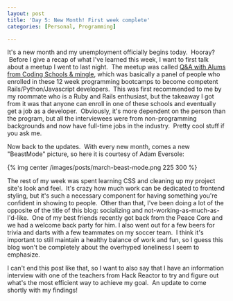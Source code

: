 ```yaml
---
layout: post
title: 'Day 5: New Month! First week complete'
categories: [Personal, Programming]

---
```


<p>
It's a new month and my unemployment officially begins today.  Hooray?  Before I give a recap of what I've learned this week, I want to first talk about a meetup I went to last night.  The meetup was called <a href="http://www.sfruby.info/events/104937692/">Q&amp;A with Alums from Coding Schools &amp; mingle</a>, which was basically a panel of people who enrolled in these 12 week programming bootcamps to become competent Rails/Python/Javascript developers.  This was first recommended to me by my roommate who is a Ruby and Rails enthusiast, but the takeaway I got from it was that anyone can enroll in one of these schools and eventually get a job as a developer.  Obviously, it's more dependent on the person than the program, but all the interviewees were from non-programming backgrounds and now have full-time jobs in the industry.  Pretty cool stuff if you ask me.
</p>
<p>
Now back to the updates.  With every new month, comes a new "BeastMode" picture, so here it is courtesy of Adam Eversole:
</p>
{% img center /images/posts/march-beast-mode.png 225 300 %}
<p>
The rest of my week was spent learning CSS and cleaning up my project site's look and feel.  It's crazy how much work can be dedicated to frontend styling, but it's such a necessary component for having something you're confident in showing to people.  Other than that, I've been doing a lot of the opposite of the title of this blog: socializing and not-working-as-much-as-I'd-like.  One of my best friends recently got back from the Peace Core and we had a welcome back party for him. I also went out for a few beers for trivia and darts with a few teammates on my soccer team.  I think it's important to still maintain a healthy balance of work and fun, so I guess this blog won't be completely about the overhyped loneliness I seem to emphasize.
</p>
<p>
I can't end this post like that, so I want to also say that I have an information interview with one of the teachers from Hack Reactor to try and figure out what's the most efficient way to achieve my goal.  An update to come shortly with my findings!
</p>